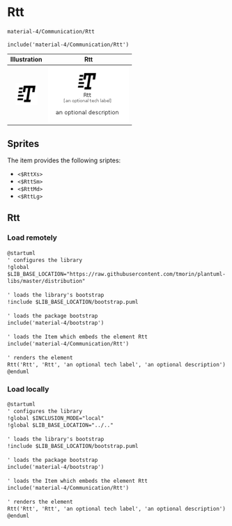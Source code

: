 # Rtt


```text
material-4/Communication/Rtt
```

```text
include('material-4/Communication/Rtt')
```



| Illustration | Rtt |
| :---: | :---: |
| ![illustration for Illustration](../../material-4/Communication/Rtt.png) | ![illustration for Rtt](../../material-4/Communication/Rtt.Local.png) |



## Sprites
The item provides the following sriptes:

- `<$RttXs>`
- `<$RttSm>`
- `<$RttMd>`
- `<$RttLg>`





## Rtt

### Load remotely
```plantuml
@startuml
' configures the library
!global $LIB_BASE_LOCATION="https://raw.githubusercontent.com/tmorin/plantuml-libs/master/distribution"

' loads the library's bootstrap
!include $LIB_BASE_LOCATION/bootstrap.puml

' loads the package bootstrap
include('material-4/bootstrap')

' loads the Item which embeds the element Rtt
include('material-4/Communication/Rtt')

' renders the element
Rtt('Rtt', 'Rtt', 'an optional tech label', 'an optional description')
@enduml
```

### Load locally
```plantuml
@startuml
' configures the library
!global $INCLUSION_MODE="local"
!global $LIB_BASE_LOCATION="../.."

' loads the library's bootstrap
!include $LIB_BASE_LOCATION/bootstrap.puml

' loads the package bootstrap
include('material-4/bootstrap')

' loads the Item which embeds the element Rtt
include('material-4/Communication/Rtt')

' renders the element
Rtt('Rtt', 'Rtt', 'an optional tech label', 'an optional description')
@enduml
```

